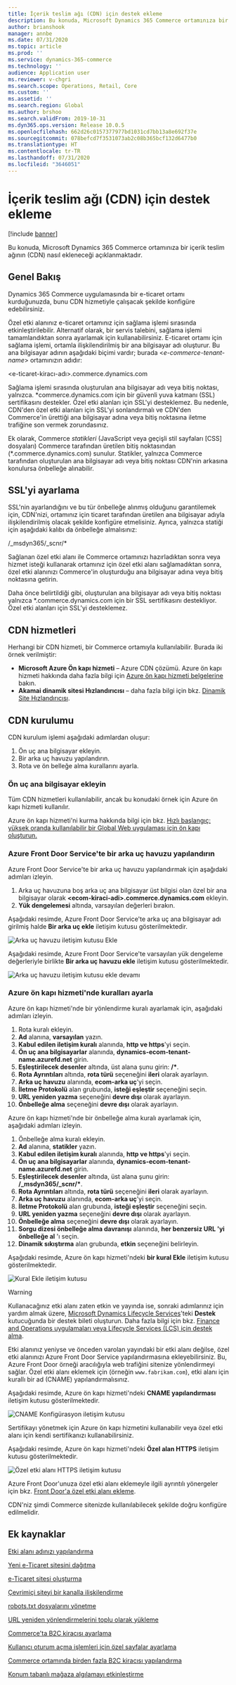 ```yaml
---
title: İçerik teslim ağı (CDN) için destek ekleme
description: Bu konuda, Microsoft Dynamics 365 Commerce ortamınıza bir içerik teslim ağının (CDN) nasıl ekleneceği açıklanmaktadır.
author: brianshook
manager: annbe
ms.date: 07/31/2020
ms.topic: article
ms.prod: ''
ms.service: dynamics-365-commerce
ms.technology: ''
audience: Application user
ms.reviewer: v-chgri
ms.search.scope: Operations, Retail, Core
ms.custom: ''
ms.assetid: ''
ms.search.region: Global
ms.author: brshoo
ms.search.validFrom: 2019-10-31
ms.dyn365.ops.version: Release 10.0.5
ms.openlocfilehash: 662d26c0157377977bd1031cd7bb13a8e692f37e
ms.sourcegitcommit: 078befcd7f3531073ab2c08b365bcf132d6477b0
ms.translationtype: HT
ms.contentlocale: tr-TR
ms.lasthandoff: 07/31/2020
ms.locfileid: "3646051"
---
```

# <a name="add-support-for-a-content-delivery-network-cdn"></a>İçerik teslim ağı (CDN) için destek ekleme


[!include [banner](includes/banner.md)]

Bu konuda, Microsoft Dynamics 365 Commerce ortamınıza bir içerik teslim ağının (CDN) nasıl ekleneceği açıklanmaktadır.

## <a name="overview"></a>Genel Bakış

Dynamics 365 Commerce uygulamasında bir e-ticaret ortamı kurduğunuzda, bunu CDN hizmetiyle çalışacak şekilde konfigüre edebilirsiniz. 

Özel etki alanınız e-ticaret ortamınız için sağlama işlemi sırasında etkinleştirilebilir. Alternatif olarak, bir servis talebini, sağlama işlemi tamamlandıktan sonra ayarlamak için kullanabilirsiniz. E-ticaret ortamı için sağlama işlemi, ortamla ilişkilendirilmiş bir ana bilgisayar adı oluşturur. Bu ana bilgisayar adının aşağıdaki biçimi vardır; burada \<*e-commerce-tenant-name*\> ortamınızın adıdır:

&lt;e-ticaret-kiracı-adı&gt;.commerce.dynamics.com

Sağlama işlemi sırasında oluşturulan ana bilgisayar adı veya bitiş noktası, yalnızca. \*commerce.dynamics.com için bir güvenli yuva katmanı (SSL) sertifikasını destekler. Özel etki alanları için SSL'yi desteklemez. Bu nedenle, CDN'den özel etki alanları için SSL'yi sonlandırmalı ve CDN'den Commerce'in ürettiği ana bilgisayar adına veya bitiş noktasına iletme trafiğine son vermek zorundasınız. 

Ek olarak, Commerce *statikleri* (JavaScript veya geçişli stil sayfaları \[CSS\] dosyaları) Commerce tarafından üretilen bitiş noktasından (\*.commerce.dynamics.com) sunulur. Statikler, yalnızca Commerce tarafından oluşturulan ana bilgisayar adı veya bitiş noktası CDN'nin arkasına konulursa önbelleğe alınabilir.

## <a name="set-up-ssl"></a>SSL'yi ayarlama

SSL'nin ayarlandığını ve bu tür önbelleğe alınmış olduğunu garantilemek için, CDN'nizi, ortamınız için ticaret tarafından üretilen ana bilgisayar adıyla ilişkilendirilmiş olacak şekilde konfigüre etmelisiniz. Ayrıca, yalnızca statiği için aşağıdaki kalıbı da önbelleğe almalısınız: 

/\_msdyn365/\_scnr/\*

Sağlanan özel etki alanı ile Commerce ortamınızı hazırladıktan sonra veya hizmet isteği kullanarak ortamınız için özel etki alanı sağlamadıktan sonra, özel etki alanınızı Commerce'in oluşturduğu ana bilgisayar adına veya bitiş noktasına getirin.

Daha önce belirtildiği gibi, oluşturulan ana bilgisayar adı veya bitiş noktası yalnızca \*.commerce.dynamics.com için bir SSL sertifikasını destekliyor. Özel etki alanları için SSL'yi desteklemez.

## <a name="cdn-services"></a>CDN hizmetleri

Herhangi bir CDN hizmeti, bir Commerce ortamıyla kullanılabilir. Burada iki örnek verilmiştir:

- **Microsoft Azure Ön kapı hizmeti** – Azure CDN çözümü. Azure ön kapı hizmeti hakkında daha fazla bilgi için [Azure ön kapı hizmeti belgelerine](https://docs.microsoft.com/azure/frontdoor/) bakın.
- **Akamai dinamik sitesi Hızlandırıcısı** – daha fazla bilgi için bkz. [Dinamik Site Hızlandırıcısı](https://www.akamai.com/us/en/products/performance/dynamic-site-accelerator.jsp).

## <a name="cdn-setup"></a>CDN kurulumu

CDN kurulum işlemi aşağıdaki adımlardan oluşur:

1. Ön uç ana bilgisayar ekleyin.
1. Bir arka uç havuzu yapılandırın.
1. Rota ve ön belleğe alma kurallarını ayarla.

### <a name="add-a-front-end-host"></a>Ön uç ana bilgisayar ekleyin

Tüm CDN hizmetleri kullanılabilir, ancak bu konudaki örnek için Azure ön kapı hizmeti kullanılır. 

Azure ön kapı hizmeti'ni kurma hakkında bilgi için bkz. [Hızlı başlangıç: yüksek oranda kullanılabilir bir Global Web uygulaması için ön kapı oluşturun.](https://docs.microsoft.com/azure/frontdoor/quickstart-create-front-door)

### <a name="configure-a-backend-pool-in-azure-front-door-service"></a>Azure Front Door Service'te bir arka uç havuzu yapılandırın

Azure Front Door Service'te bir arka uç havuzu yapılandırmak için aşağıdaki adımları izleyin.

1. Arka uç havuzuna boş arka uç ana bilgisayar üst bilgisi olan özel bir ana bilgisayar olarak **&lt;ecom-kiraci-adi&gt;.commerce.dynamics.com** ekleyin.
1. **Yük dengelemesi** altında, varsayılan değerleri bırakın.

Aşağıdaki resimde, Azure Front Door Service'te arka uç ana bilgisayar adı girilmiş halde **Bir arka uç ekle** iletişim kutusu gösterilmektedir.

![Arka uç havuzu iletişim kutusu Ekle](./media/CDN_BackendPool.png)

Aşağıdaki resimde, Azure Front Door Service'te varsayılan yük dengeleme değerleriyle birlikte **Bir arka uç havuzu ekle** iletişim kutusu gösterilmektedir.

![Arka uç havuzu iletişim kutusu ekle devamı](./media/CDN_BackendPool_2.png)

### <a name="set-up-rules-in-azure-front-door-service"></a>Azure ön kapı hizmeti'nde kuralları ayarla

Azure ön kapı hizmeti'nde bir yönlendirme kuralı ayarlamak için, aşağıdaki adımları izleyin.

1. Rota kuralı ekleyin.
1. **Ad** alanına, **varsayılan** yazın.
1. **Kabul edilen iletişim kuralı** alanında, **http ve https**'yi seçin.
1. **Ön uç ana bilgisayarlar** alanında, **dynamics-ecom-tenant-name.azurefd.net** girin.
1. **Eşleştirilecek desenler** altında, üst alana şunu girin: **/\***.
1. **Rota Ayrıntıları** altında, **rota türü** seçeneğini **ileri** olarak ayarlayın.
1. **Arka uç havuzu** alanında, **ecom-arka uç**'yi seçin.
1. **İletme Protokolü** alan grubunda, **isteği eşleştir** seçeneğini seçin. 
1. **URL yeniden yazma** seçeneğini **devre dışı** olarak ayarlayın.
1. **Önbelleğe alma** seçeneğini **devre dışı** olarak ayarlayın.

Azure ön kapı hizmeti'nde bir önbelleğe alma kuralı ayarlamak için, aşağıdaki adımları izleyin.

1. Önbelleğe alma kuralı ekleyin.
1. **Ad** alanına, **statikler** yazın.
1. **Kabul edilen iletişim kuralı** alanında, **http ve https**'yi seçin.
1. **Ön uç ana bilgisayarlar** alanında, **dynamics-ecom-tenant-name.azurefd.net** girin.
1. **Eşleştirilecek desenler** altında, üst alana şunu girin: **/\_msdyn365/\_scnr/\***.
1. **Rota Ayrıntıları** altında, **rota türü** seçeneğini **ileri** olarak ayarlayın.
1. **Arka uç havuzu** alanında, **ecom-arka uç**'yi seçin.
1. **İletme Protokolü** alan grubunda, **isteği eşleştir** seçeneğini seçin.
1. **URL yeniden yazma** seçeneğini **devre dışı** olarak ayarlayın.
1. **Önbelleğe alma** seçeneğini **devre dışı** olarak ayarlayın.
1. **Sorgu dizesi önbelleğe alma davranışı** alanında, **her benzersiz URL 'yi önbelleğe al** 'ı seçin.
1. **Dinamik sıkıştırma** alan grubunda, **etkin** seçeneğini belirleyin.

Aşağıdaki resimde, Azure ön kapı hizmeti'ndeki **bir kural Ekle** iletişim kutusu gösterilmektedir.

![Kural Ekle iletişim kutusu](./media/CDN_CachingRule.png)

> [!WARNING]
> Kullanacağınız etki alanı zaten etkin ve yayında ise, sonraki adımlarınız için yardım almak üzere, [Microsoft Dynamics Lifecycle Services](https://lcs.dynamics.com/)'teki **Destek** kutucuğunda bir destek bileti oluşturun. Daha fazla bilgi için bkz. [Finance and Operations uygulamaları veya Lifecycle Services (LCS) için destek alma](../fin-ops-core/dev-itpro/lifecycle-services/lcs-support.md).

Etki alanınız yeniyse ve önceden varolan yayındaki bir etki alanı değilse, özel etki alanınızı Azure Front Door Service yapılandırmasına ekleyebilirsiniz. Bu, Azure Front Door örneği aracılığıyla web trafiğini sitenize yönlendirmeyi sağlar. Özel etki alanı eklemek için (örneğin `www.fabrikam.com`), etki alanı için kurallı bir ad (CNAME) yapılandırmalısınız.

Aşağıdaki resimde, Azure ön kapı hizmeti'ndeki **CNAME yapılandırması** iletişim kutusu gösterilmektedir.

![CNAME Konfigürasyon iletişim kutusu](./media/CNAME_Configuration.png)

Sertifikayı yönetmek için Azure ön kapı hizmetini kullanabilir veya özel etki alanı için kendi sertifikanızı kullanabilirsiniz.

Aşağıdaki resimde, Azure ön kapı hizmeti'ndeki **Özel alan HTTPS** iletişim kutusu gösterilmektedir.

![Özel etki alanı HTTPS iletişim kutusu](./media/Custom_Domain_HTTPS.png)

Azure Front Door'unuza özel etki alanı eklemeyle ilgili ayrıntılı yönergeler için bkz. [Front Door'a özel etki alanı ekleme](https://docs.microsoft.com/azure/frontdoor/front-door-custom-domain).

CDN'niz şimdi Commerce sitenizde kullanılabilecek şekilde doğru konfigüre edilmelidir.

## <a name="additional-resources"></a>Ek kaynaklar

[Etki alanı adınızı yapılandırma](configure-your-domain-name.md)

[Yeni e-Ticaret sitesini dağıtma](deploy-ecommerce-site.md)

[e-Ticaret sitesi oluşturma](create-ecommerce-site.md)

[Çevrimiçi siteyi bir kanalla ilişkilendirme](associate-site-online-store.md)

[robots.txt dosyalarını yönetme](manage-robots-txt-files.md)

[URL yeniden yönlendirmelerini toplu olarak yükleme](upload-bulk-redirects.md)

[Commerce'ta B2C kiracısı ayarlama](set-up-B2C-tenant.md)

[Kullanıcı oturum açma işlemleri için özel sayfalar ayarlama](custom-pages-user-logins.md)

[Commerce ortamında birden fazla B2C kiracısı yapılandırma](configure-multi-B2C-tenants.md)

[Konum tabanlı mağaza algılamayı etkinleştirme](enable-store-detection.md)
